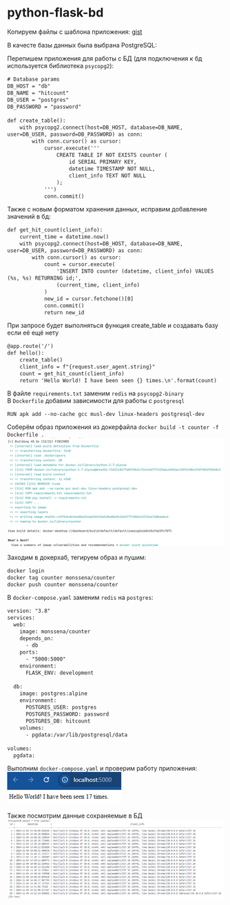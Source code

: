 # python-flask-bd

Копируем файлы с шаблона приложения: [gist](https://gist.github.com/nzhukov/a2ba90e8d801e66d1319ee2bf962bc28#file-app-py)

В качесте базы данных была выбрана PostgreSQL:

Перепишем приложения для работы с БД (для подключения к бд используется библиотека ```psycopg2```):
```aiignore
# Database params
DB_HOST = "db"
DB_NAME = "hitcount"
DB_USER = "postgres"
DB_PASSWORD = "password"

def create_table():
    with psycopg2.connect(host=DB_HOST, database=DB_NAME, user=DB_USER, password=DB_PASSWORD) as conn:
        with conn.cursor() as cursor:
            cursor.execute('''
                CREATE TABLE IF NOT EXISTS counter (
                    id SERIAL PRIMARY KEY,
                    datetime TIMESTAMP NOT NULL,
                    client_info TEXT NOT NULL
                );
            ''')
            conn.commit()
```

Также с новым форматом хранения данных, исправим добавление значений в бд:
```aiignore
def get_hit_count(client_info):
    current_time = datetime.now()
    with psycopg2.connect(host=DB_HOST, database=DB_NAME, user=DB_USER, password=DB_PASSWORD) as conn:
        with conn.cursor() as cursor:
            count = cursor.execute(
                'INSERT INTO counter (datetime, client_info) VALUES (%s, %s) RETURNING id;',
                (current_time, client_info)
            )
            new_id = cursor.fetchone()[0]
            conn.commit()
            return new_id
```

При запросе будет выполняться функция create_table и создавать базу если её ещё нету
```aiignore
@app.route('/')
def hello():
    create_table()
    client_info = f"{request.user_agent.string}"
    count = get_hit_count(client_info)
    return 'Hello World! I have been seen {} times.\n'.format(count)
```
В файле ```requirements.txt``` заменим ```redis``` на ```psycopg2-binary```   
В ```Dockerfile``` добавим зависимости для работы с ```postgresql```   
```aiignore
RUN apk add --no-cache gcc musl-dev linux-headers postgresql-dev
```
Соберём образ приложения из докерфайла ```docker build -t counter -f Dockerfile .```
![img.png](img.png)

Заходим в докерхаб, тегируем образ и пушим:
```aiignore
docker login
docker tag counter monssena/counter
docker push counter monssena/counter
```

В ```docker-compose.yaml``` заменим ```redis``` на ```postgres```:

```aiignore
version: "3.8"
services:
  web:
    image: monssena/counter
    depends_on:
      - db
    ports:
      - "5000:5000"
    environment:
      FLASK_ENV: development

  db:
    image: postgres:alpine
    environment:
      POSTGRES_USER: postgres
      POSTGRES_PASSWORD: password
      POSTGRES_DB: hitcount
    volumes:
      - pgdata:/var/lib/postgresql/data

volumes:
  pgdata:
```

Выполним ```docker-compose.yaml``` и проверим работу приложения:   
![img_2.png](img_2.png)

Также посмотрим данные сохраняемые в БД   
![img_1.png](img_1.png)